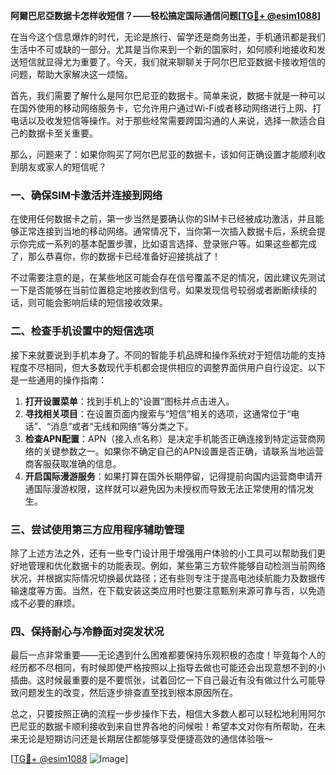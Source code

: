 **阿爾巴尼亞数据卡怎样收短信？——轻松搞定国际通信问题[[TG💪+ @esim1088](https://t.me/s/esim1088)]**

在当今这个信息爆炸的时代，无论是旅行、留学还是商务出差，手机通讯都是我们生活中不可或缺的一部分。尤其是当你来到一个新的国家时，如何顺利地接收和发送短信就显得尤为重要了。今天，我们就来聊聊关于阿尔巴尼亚数据卡接收短信的问题，帮助大家解决这一烦恼。

首先，我们需要了解什么是阿尔巴尼亚的数据卡。简单来说，数据卡就是一种可以在国外使用的移动网络服务卡，它允许用户通过Wi-Fi或者移动网络进行上网、打电话以及收发短信等操作。对于那些经常需要跨国沟通的人来说，选择一款适合自己的数据卡至关重要。

那么，问题来了：如果你购买了阿尔巴尼亚的数据卡，该如何正确设置才能顺利收到朋友或家人的短信呢？

### 一、确保SIM卡激活并连接到网络

在使用任何数据卡之前，第一步当然是要确认你的SIM卡已经被成功激活，并且能够正常连接到当地的移动网络。通常情况下，当你第一次插入数据卡后，系统会提示你完成一系列的基本配置步骤，比如语言选择、登录账户等。如果这些都完成了，那么恭喜你，你的数据卡已经准备好迎接挑战了！

不过需要注意的是，在某些地区可能会存在信号覆盖不足的情况，因此建议先测试一下是否能够在当前位置稳定地接收到信号。如果发现信号较弱或者断断续续的话，则可能会影响后续的短信接收效果。

### 二、检查手机设置中的短信选项

接下来就要说到手机本身了。不同的智能手机品牌和操作系统对于短信功能的支持程度不尽相同，但大多数现代手机都会提供相应的调整界面供用户自行设定。以下是一些通用的操作指南：

1. **打开设置菜单**：找到手机上的“设置”图标并点击进入。
2. **寻找相关项目**：在设置页面内搜索与“短信”相关的选项，这通常位于“电话”、“消息”或者“无线和网络”等分类之下。
3. **检查APN配置**：APN（接入点名称）是决定手机能否正确连接到特定运营商网络的关键参数之一。如果你不确定自己的APN设置是否正确，请联系当地运营商客服获取准确的信息。
4. **开启国际漫游服务**：如果打算在国外长期停留，记得提前向国内运营商申请开通国际漫游权限，这样就可以避免因为未授权而导致无法正常使用的情况发生。

### 三、尝试使用第三方应用程序辅助管理

除了上述方法之外，还有一些专门设计用于增强用户体验的小工具可以帮助我们更好地管理和优化数据卡的功能表现。例如，某些第三方软件能够自动检测当前网络状况，并根据实际情况切换最优路径；还有些则专注于提高电池续航能力及数据传输速度等方面。当然，在下载安装这类应用时也要注意甄别来源可靠与否，以免造成不必要的麻烦。

### 四、保持耐心与冷静面对突发状况

最后一点非常重要——无论遇到什么困难都要保持乐观积极的态度！毕竟每个人的经历都不尽相同，有时候即使严格按照以上指导去做也可能还会出现意想不到的小插曲。这时候最重要的是不要慌张，试着回忆一下自己最近有没有做过什么可能导致问题发生的改变，然后逐步排查直至找到根本原因所在。

总之，只要按照正确的流程一步步操作下去，相信大多数人都可以轻松地利用阿尔巴尼亚的数据卡顺利接收到来自世界各地的问候啦！希望本文对你有所帮助，在未来无论是短期访问还是长期居住都能够享受便捷高效的通信体验哦～

[[TG💪+ @esim1088](https://t.me/s/esim1088) ![Image](https://i.postimg.cc/4NQfJmqS/Snipaste-2025-05-13-00-14-12.png)]